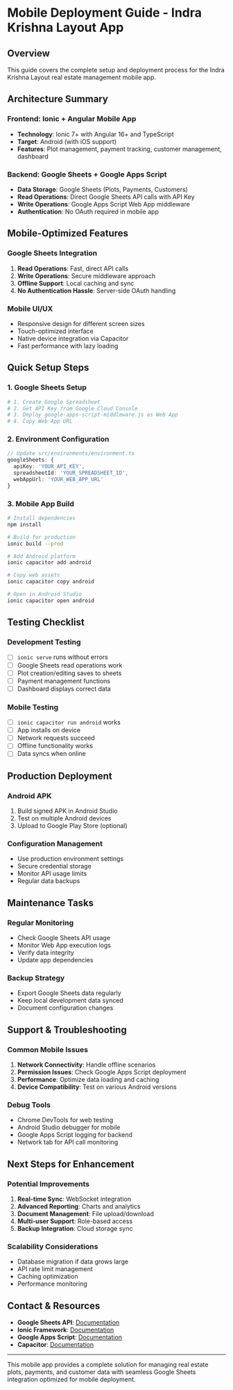 # Mobile Deployment Guide - Indra Krishna Layout App

## Overview
This guide covers the complete setup and deployment process for the Indra Krishna Layout real estate management mobile app.

## Architecture Summary

### Frontend: Ionic + Angular Mobile App
- **Technology**: Ionic 7+ with Angular 16+ and TypeScript
- **Target**: Android (with iOS support)
- **Features**: Plot management, payment tracking, customer management, dashboard

### Backend: Google Sheets + Google Apps Script
- **Data Storage**: Google Sheets (Plots, Payments, Customers)
- **Read Operations**: Direct Google Sheets API calls with API Key
- **Write Operations**: Google Apps Script Web App middleware
- **Authentication**: No OAuth required in mobile app

## Mobile-Optimized Features

### Google Sheets Integration
1. **Read Operations**: Fast, direct API calls
2. **Write Operations**: Secure middleware approach
3. **Offline Support**: Local caching and sync
4. **No Authentication Hassle**: Server-side OAuth handling

### Mobile UI/UX
- Responsive design for different screen sizes
- Touch-optimized interface
- Native device integration via Capacitor
- Fast performance with lazy loading

## Quick Setup Steps

### 1. Google Sheets Setup
```bash
# 1. Create Google Spreadsheet
# 2. Get API Key from Google Cloud Console
# 3. Deploy google-apps-script-middleware.js as Web App
# 4. Copy Web App URL
```

### 2. Environment Configuration
```typescript
// Update src/environments/environment.ts
googleSheets: {
  apiKey: 'YOUR_API_KEY',
  spreadsheetId: 'YOUR_SPREADSHEET_ID', 
  webAppUrl: 'YOUR_WEB_APP_URL'
}
```

### 3. Mobile App Build
```bash
# Install dependencies
npm install

# Build for production
ionic build --prod

# Add Android platform
ionic capacitor add android

# Copy web assets  
ionic capacitor copy android

# Open in Android Studio
ionic capacitor open android
```

## Testing Checklist

### Development Testing
- [ ] `ionic serve` runs without errors
- [ ] Google Sheets read operations work
- [ ] Plot creation/editing saves to sheets
- [ ] Payment management functions
- [ ] Dashboard displays correct data

### Mobile Testing
- [ ] `ionic capacitor run android` works
- [ ] App installs on device
- [ ] Network requests succeed
- [ ] Offline functionality works
- [ ] Data syncs when online

## Production Deployment

### Android APK
1. Build signed APK in Android Studio
2. Test on multiple Android devices
3. Upload to Google Play Store (optional)

### Configuration Management
- Use production environment settings
- Secure credential storage
- Monitor API usage limits
- Regular data backups

## Maintenance Tasks

### Regular Monitoring
- Check Google Sheets API usage
- Monitor Web App execution logs
- Verify data integrity
- Update app dependencies

### Backup Strategy
- Export Google Sheets data regularly
- Keep local development data synced
- Document configuration changes

## Support & Troubleshooting

### Common Mobile Issues
1. **Network Connectivity**: Handle offline scenarios
2. **Permission Issues**: Check Google Apps Script deployment
3. **Performance**: Optimize data loading and caching
4. **Device Compatibility**: Test on various Android versions

### Debug Tools
- Chrome DevTools for web testing
- Android Studio debugger for mobile
- Google Apps Script logging for backend
- Network tab for API call monitoring

## Next Steps for Enhancement

### Potential Improvements
1. **Real-time Sync**: WebSocket integration
2. **Advanced Reporting**: Charts and analytics
3. **Document Management**: File upload/download
4. **Multi-user Support**: Role-based access
5. **Backup Integration**: Cloud storage sync

### Scalability Considerations
- Database migration if data grows large
- API rate limit management
- Caching optimization
- Performance monitoring

## Contact & Resources

- **Google Sheets API**: [Documentation](https://developers.google.com/sheets/api)
- **Ionic Framework**: [Documentation](https://ionicframework.com/docs)
- **Google Apps Script**: [Documentation](https://developers.google.com/apps-script)
- **Capacitor**: [Documentation](https://capacitorjs.com/docs)

---

This mobile app provides a complete solution for managing real estate plots, payments, and customer data with seamless Google Sheets integration optimized for mobile deployment.
